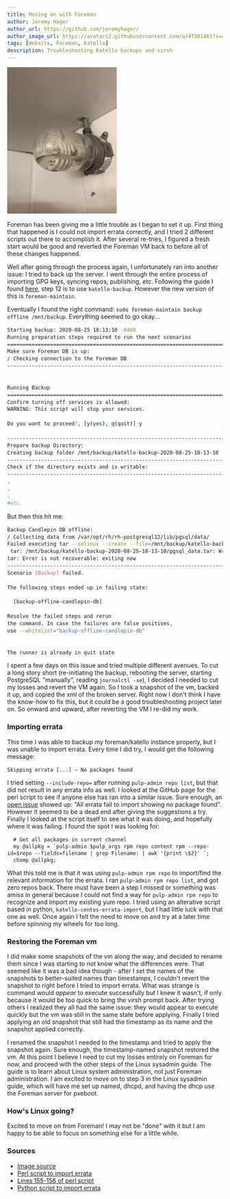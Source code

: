 ```yaml
---
title: Moving on with Foreman
author: Jeremy Hager
author_url: https://github.com/jeremyhager/
author_image_url: https://avatars2.githubusercontent.com/u/47301461?s=460&u=05e044dcce4be18b670f9e2c9bda99c511cd4009&v=4
tags: [Website, Foreman, Katello]
description: Troubleshooting Katello backups and virsh
---
```

<img src="/img/light-half-full.jpg" width="256"/>

Foreman has been giving me a little trouble as I began to set it up. First thing that happened is I could not import errata correctly, and I tried 2 different scripts out there to accomplish it. After several re-tries, I figured a fresh start would be good and reverted the Foreman VM back to before all of these changes happened.

<!--truncate-->

Well after going through the process again, I unfortunately ran into another issue: I tried to back up the server. I went through the entire process of importing GPG keys, syncing repos, publishing, etc. Following the guide I found [here](https://www.lisenet.com/2018/katello-create-products-repositories-content-views-lifecycle-environments-activation-keys/), step 12 is to use `katello-backup`. However the new version of this is `foreman-maintain`.

Eventually I found the right command: `sudo foreman-maintain backup offline /mnt/backup`. Everything seemed to go okay...
```bash
Starting backup: 2020-08-25 18:13:10 -0400
Running preparation steps required to run the next scenarios
================================================================================
Make sure Foreman DB is up:
/ Checking connection to the Foreman DB                               [OK]
--------------------------------------------------------------------------------


Running Backup
================================================================================
Confirm turning off services is allowed:
WARNING: This script will stop your services.

Do you want to proceed?, [y(yes), q(quit)] y
                                                                      [OK]
--------------------------------------------------------------------------------
Prepare backup Directory:
Creating backup folder /mnt/backup/katello-backup-2020-08-25-18-13-10 [OK]
--------------------------------------------------------------------------------
Check if the directory exists and is writable:                        [OK]
--------------------------------------------------------------------------------
.
.
.
#etc.
```

But then this hit me:
```bash
Backup Candlepin DB offline:
/ Collecting data from /var/opt/rh/rh-postgresql12/lib/pgsql/data/    [FAIL]
Failed executing tar --selinux --create --file=/mnt/backup/katello-backup-2020-08-25-18-13-10/pgsql_data.tar --listed-incremental=/mnt/backup/katello-backup-2020-08-25-18-13-10/.postgres.snar --transform 's,^,var/opt/rh/rh-postgresql12/lib/pgsql/data/,S' -S *, exit status 2:
 tar: /mnt/backup/katello-backup-2020-08-25-18-13-10/pgsql_data.tar: Wrote only 4096 of 10240 bytes
tar: Error is not recoverable: exiting now
--------------------------------------------------------------------------------
Scenario [Backup] failed.

The following steps ended up in failing state:

  [backup-offline-candlepin-db]

Resolve the failed steps and rerun
the command. In case the failures are false positives,
use --whitelist="backup-offline-candlepin-db"


The runner is already in quit state
```

I spent a few days on this issue and tried multiple different avenues. To cut a long story short (re-initiating the backup, rebooting the server, starting PostgreSQL "manually", reading `journalctl -xe`), I decided I needed to cut my losses and revert the VM again. So I took a snapshot of the vm, backed it up, and copied the xml of the broken server. Right now I don't think I have the know-how to fix this, but it could be a good troubleshooting project later on. So onward and upward, after reverting the VM I re-did my work.

### Importing errata
This time I was able to backup my foreman/katello instance properly, but I was unable to import errata. Every time I did try, I would get the following message:
```text
Skipping errata [...] — No packages found
```
I tried setting `--include-repo=` after running `pulp-admin repo list`, but that did not result in any errata info as well. I looked at the GitHub page for the perl script to see if anyone else has ran into a similar issue. Sure enough, an [open issue](https://github.com/rdrgmnzs/pulp_centos_errata_import/issues/27) showed up: "All errata fail to import showing no package found". However it seemed to be a dead end after giving the suggestions a try. Finally I looked at the script itself to see what it was doing, and hopefully where it was failing. I found the spot I was looking for:

```clike title="Lines 155-156"
  # Get all packages in current channel
  my @allpkg = `pulp-admin $pulp_args rpm repo content rpm --repo-id=$repo --fields=filename | grep Filename: | awk '{print \$2}' `;
  chomp @allpkg;
```

What this told me is that it was using `pulp-admin rpm repo` to import/find the relevant information for the errata. I ran `pulp-admin rpm repo list`, and got zero repos back. There must have been a step I missed or something was amiss in general because I could not find a way for `pulp-admin rpm repo` to recognize and import my existing yum repo. I tried using an alterative script based in python, `katello-centos-errata-import`, but I had little luck with that one as well. Once again I felt the need to move on and try at a later time before spinning my wheels for too long.

### Restoring the Foreman vm
I did make some snapshots of the vm along the way, and decided to rename them since I was starting to not know what the differences were. That seemed like it was a bad idea though - after I set the names of the snapshots to better-suited names than timestamps, I couldn't revert the snapshot to right before I tried to import errata. What was strange is command would _appear_ to execute successfully but I knew it wasn't, if only because it would be too quick to bring the virsh prompt back. After trying others I realized they all had the same issue: they would appear to execute quickly but the vm was still in the same state before applying. Finally I tried applying an old snapshot that still had the timestamp as its name and the snapshot applied correctly.

I renamed the snapshot I needed to the timestamp and tried to apply the snapshot again. Sure enough, the timestamp-named snapshot restored the vm. At this point I believe I need to cut my losses entirely on Foreman for now, and proceed with the other steps of the Linux sysadmin guide. The guide is to learn about Linux system administration, not just Foreman administration. I am excited to move on to step 3 in the Linux sysadmin guide, which will have me set up named, dhcpd, and having the dhcp use the Foreman server for pxeboot.

### How's Linux going?

Excited to move on from Foreman! I may not be "done" with it but I am happy to be able to focus on something else for a little while.

### Sources
- [Image source](https://www.reddit.com/r/OSHA/comments/iiaoyw/this_light_bulb_in_our_walkin_fridge/)
- [Perl script to import errata](https://github.com/rdrgmnzs/pulp_centos_errata_import/)
- [Lines 155-156 of perl script](https://github.com/rdrgmnzs/pulp_centos_errata_import/blob/master/errata_import.pl#L154-L156)
- [Python script to import errata](https://github.com/nicolas-r/katello-centos-errata-import)